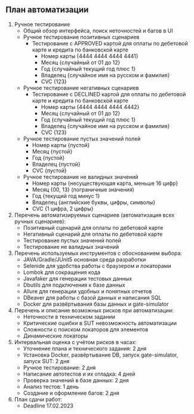 ## План автоматизации

1. Ручное тестирование
   * Общий обзор интерфейса, поиск неточностей и багов в UI
   * Ручное тестирование позитивных сценариев
     * Тестирование с APPROVED картой для оплаты по дебетовой карте и кредита по банковской карте
       * Номер карты {4444 4444 4444 4441}
       * Месяц {случайный от 01 до 12}
       * Год {случайный текущий год плюс 1}
       * Владелец {случайное имя на русском и фамилия}
       * CVC {123}
   * Ручное тестирование негативных сценариев
     * Тестирование с DECLINED картой для оплаты по дебетовой карте и кредита по банковской карте
       * Номер карты {4444 4444 4444 4442}
       * Месяц {случайный от 01 до 12}
       * Год {случайный текущий год плюс 1}
       * Владелец {случайное имя на русском и фамилия}
       * CVC {123}
   * Ручное тестирование пустых значений полей
     * Номер карты {пустой}
     * Месяц {пустой}
     * Год {пустой}
     * Владелец {пустой}
     * CVC {пустой}
   * Ручное тестирование не валидных значений
     * Номер карты {несуществующая карта, меньше 16 цифр}
     * Месяц {00, 13} (пограничные значения)
     * Год {текущий год минус 1}
     * Владелец {английские буквы, цифры, символы}
     * CVC {1 цифра, 2 цифры}
2. Перечень автоматизируемых сценариев (автоматизация всех ручных сценариев):
     * Позитивный сценарий для оплаты по дебетовой карте
     * Негативный сценарий для оплаты по дебетовой карте
     * Тестирование пустых значений полей
     * Тестирование не валидных значений
3. Перечень используемых инструментов с обоснованием выбора:
   * JAVA/Gradle/JUnit5 основная среда разработки
   * Selenide для удобства работы с браузером и локаторами
   * Lombok для сокращения кода
   * Javafaker для генерации тестовых данных
   * Dbutils для подключения к базе данных
   * Allure для генерации удобных и понятных отчетов
   * DBeaver для работы с базой данных и написания SQL
   * Docker для развёртывания базы данных и gate-simulator
4. Перечень и описание возможных рисков при автоматизации:
      * Неточности в техническом задании
      * Критические ошибки в SUT невозможность автоматизации
      * Сложности с поиском локаторов для элементов
      * Динамические локаторы
5. Интервальная оценка с учётом рисков в часах:
      * Уточнение плана и технического задания: 2 дня
      * Установка Docker, развёртывание DB, запуск gate-simulator, запуск SUT: 2 дня
      * Ручное тестирование: 2 дня
      * Написание автотестов и их отладка: 4 дней
      * Проверка значений в базе данных: 2 дня
      * Анализ тестов: 1 день
      * Создание и оформление багов: 2 дня
6. План сдачи работ:
      * Deadline 17.02.2023
